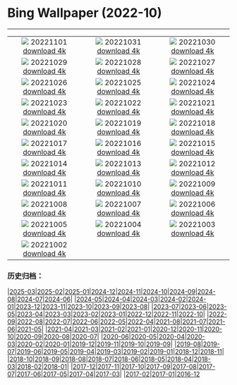 # Bing Wallpaper (2022-10)
**************
| | | |
| :----: | :----: | :----: |
| ![](https://www.bing.com/th?id=OHR.AmboseliBioshere_JA-JP8635683385_1920x1080.jpg) 20221101 [download 4k](https://www.bing.com/th?id=OHR.AmboseliBioshere_JA-JP8635683385_UHD.jpg) | ![](https://www.bing.com/th?id=OHR.SmilingPunpkins2022_JA-JP8444611281_1920x1080.jpg) 20221031 [download 4k](https://www.bing.com/th?id=OHR.SmilingPunpkins2022_JA-JP8444611281_UHD.jpg) | ![](https://www.bing.com/th?id=OHR.SealRiver_JA-JP8299200123_1920x1080.jpg) 20221030 [download 4k](https://www.bing.com/th?id=OHR.SealRiver_JA-JP8299200123_UHD.jpg) |
| ![](https://www.bing.com/th?id=OHR.Knobbelzwaan_JA-JP8189725543_1920x1080.jpg) 20221029 [download 4k](https://www.bing.com/th?id=OHR.Knobbelzwaan_JA-JP8189725543_UHD.jpg) | ![](https://www.bing.com/th?id=OHR.FrankensteinFriday_JA-JP8113582111_1920x1080.jpg) 20221028 [download 4k](https://www.bing.com/th?id=OHR.FrankensteinFriday_JA-JP8113582111_UHD.jpg) | ![](https://www.bing.com/th?id=OHR.BridgeofSighs_JA-JP7915922763_1920x1080.jpg) 20221027 [download 4k](https://www.bing.com/th?id=OHR.BridgeofSighs_JA-JP7915922763_UHD.jpg) |
| ![](https://www.bing.com/th?id=OHR.BrockenSpecter_JA-JP7829139116_1920x1080.jpg) 20221026 [download 4k](https://www.bing.com/th?id=OHR.BrockenSpecter_JA-JP7829139116_UHD.jpg) | ![](https://www.bing.com/th?id=OHR.OrcusMouth_JA-JP7671554385_1920x1080.jpg) 20221025 [download 4k](https://www.bing.com/th?id=OHR.OrcusMouth_JA-JP7671554385_UHD.jpg) | ![](https://www.bing.com/th?id=OHR.GuwahatiDiwali_JA-JP0301518111_1920x1080.jpg) 20221024 [download 4k](https://www.bing.com/th?id=OHR.GuwahatiDiwali_JA-JP0301518111_UHD.jpg) |
| ![](https://www.bing.com/th?id=OHR.Soko2022_JA-JP7481161704_1920x1080.jpg) 20221023 [download 4k](https://www.bing.com/th?id=OHR.Soko2022_JA-JP7481161704_UHD.jpg) | ![](https://www.bing.com/th?id=OHR.KarstMountains_JA-JP7408617238_1920x1080.jpg) 20221022 [download 4k](https://www.bing.com/th?id=OHR.KarstMountains_JA-JP7408617238_UHD.jpg) | ![](https://www.bing.com/th?id=OHR.GeorgiaCypress_JA-JP7307401588_1920x1080.jpg) 20221021 [download 4k](https://www.bing.com/th?id=OHR.GeorgiaCypress_JA-JP7307401588_UHD.jpg) |
| ![](https://www.bing.com/th?id=OHR.SlothDay_JA-JP0098706537_1920x1080.jpg) 20221020 [download 4k](https://www.bing.com/th?id=OHR.SlothDay_JA-JP0098706537_UHD.jpg) | ![](https://www.bing.com/th?id=OHR.WartburgCastle_JA-JP0246037593_1920x1080.jpg) 20221019 [download 4k](https://www.bing.com/th?id=OHR.WartburgCastle_JA-JP0246037593_UHD.jpg) | ![](https://www.bing.com/th?id=OHR.GB25Anni_JA-JP0330783123_1920x1080.jpg) 20221018 [download 4k](https://www.bing.com/th?id=OHR.GB25Anni_JA-JP0330783123_UHD.jpg) |
| ![](https://www.bing.com/th?id=OHR.SwedenOwl_JA-JP0414701582_1920x1080.jpg) 20221017 [download 4k](https://www.bing.com/th?id=OHR.SwedenOwl_JA-JP0414701582_UHD.jpg) | ![](https://www.bing.com/th?id=OHR.PrinceChristianSound_JA-JP0524983990_1920x1080.jpg) 20221016 [download 4k](https://www.bing.com/th?id=OHR.PrinceChristianSound_JA-JP0524983990_UHD.jpg) | ![](https://www.bing.com/th?id=OHR.NaqsheRustam_JA-JP0631263575_1920x1080.jpg) 20221015 [download 4k](https://www.bing.com/th?id=OHR.NaqsheRustam_JA-JP0631263575_UHD.jpg) |
| ![](https://www.bing.com/th?id=OHR.RioArazas_JA-JP0891944747_1920x1080.jpg) 20221014 [download 4k](https://www.bing.com/th?id=OHR.RioArazas_JA-JP0891944747_UHD.jpg) | ![](https://www.bing.com/th?id=OHR.AlaskaMoose_JA-JP1175022616_1920x1080.jpg) 20221013 [download 4k](https://www.bing.com/th?id=OHR.AlaskaMoose_JA-JP1175022616_UHD.jpg) | ![](https://www.bing.com/th?id=OHR.AmmoniteGraveyard_JA-JP1341328246_1920x1080.jpg) 20221012 [download 4k](https://www.bing.com/th?id=OHR.AmmoniteGraveyard_JA-JP1341328246_UHD.jpg) |
| ![](https://www.bing.com/th?id=OHR.TortulaMoss_JA-JP1463162491_1920x1080.jpg) 20221011 [download 4k](https://www.bing.com/th?id=OHR.TortulaMoss_JA-JP1463162491_UHD.jpg) | ![](https://www.bing.com/th?id=OHR.ValvestinoDam_JA-JP2141529850_1920x1080.jpg) 20221010 [download 4k](https://www.bing.com/th?id=OHR.ValvestinoDam_JA-JP2141529850_UHD.jpg) | ![](https://www.bing.com/th?id=OHR.ChukchiSea_JA-JP2250402041_1920x1080.jpg) 20221009 [download 4k](https://www.bing.com/th?id=OHR.ChukchiSea_JA-JP2250402041_UHD.jpg) |
| ![](https://www.bing.com/th?id=OHR.Kokia2022_JA-JP2344354198_1920x1080.jpg) 20221008 [download 4k](https://www.bing.com/th?id=OHR.Kokia2022_JA-JP2344354198_UHD.jpg) | ![](https://www.bing.com/th?id=OHR.OberbaumBridge_JA-JP2491613136_1920x1080.jpg) 20221007 [download 4k](https://www.bing.com/th?id=OHR.OberbaumBridge_JA-JP2491613136_UHD.jpg) | ![](https://www.bing.com/th?id=OHR.BayofBiscay_JA-JP5157026436_1920x1080.jpg) 20221006 [download 4k](https://www.bing.com/th?id=OHR.BayofBiscay_JA-JP5157026436_UHD.jpg) |
| ![](https://www.bing.com/th?id=OHR.FlamingoTeacher_JA-JP5031131843_1920x1080.jpg) 20221005 [download 4k](https://www.bing.com/th?id=OHR.FlamingoTeacher_JA-JP5031131843_UHD.jpg) | ![](https://www.bing.com/th?id=OHR.CosmicCliffs_JA-JP4759523465_1920x1080.jpg) 20221004 [download 4k](https://www.bing.com/th?id=OHR.CosmicCliffs_JA-JP4759523465_UHD.jpg) | ![](https://www.bing.com/th?id=OHR.Porthuis_JA-JP4570785853_1920x1080.jpg) 20221003 [download 4k](https://www.bing.com/th?id=OHR.Porthuis_JA-JP4570785853_UHD.jpg) |
| ![](https://www.bing.com/th?id=OHR.LotsOBalloons_JA-JP4459187595_1920x1080.jpg) 20221002 [download 4k](https://www.bing.com/th?id=OHR.LotsOBalloons_JA-JP4459187595_UHD.jpg) |  |  |

### 历史归档：

|[2025-03](2025-03/2025-03.md)|[2025-02](2025-02/2025-02.md)|[2025-01](2025-01/2025-01.md)|[2024-12](2024-12/2024-12.md)|[2024-11](2024-11/2024-11.md)|[2024-10](2024-10/2024-10.md)|[2024-09](2024-09/2024-09.md)|[2024-08](2024-08/2024-08.md)|[2024-07](2024-07/2024-07.md)|[2024-06](2024-06/2024-06.md)|
|[2024-05](2024-05/2024-05.md)|[2024-04](2024-04/2024-04.md)|[2024-03](2024-03/2024-03.md)|[2024-02](2024-02/2024-02.md)|[2024-01](2024-01/2024-01.md)|[2023-12](2023-12/2023-12.md)|[2023-11](2023-11/2023-11.md)|[2023-10](2023-10/2023-10.md)|[2023-09](2023-09/2023-09.md)|[2023-08](2023-08/2023-08.md)|
|[2023-07](2023-07/2023-07.md)|[2023-06](2023-06/2023-06.md)|[2023-05](2023-05/2023-05.md)|[2023-04](2023-04/2023-04.md)|[2023-03](2023-03/2023-03.md)|[2023-02](2023-02/2023-02.md)|[2023-01](2023-01/2023-01.md)|[2022-12](2022-12/2022-12.md)|[2022-11](2022-11/2022-11.md)|[2022-10](2022-10/2022-10.md)|
|[2022-09](2022-09/2022-09.md)|[2022-08](2022-08/2022-08.md)|[2022-07](2022-07/2022-07.md)|[2022-06](2022-06/2022-06.md)|[2022-05](2022-05/2022-05.md)|[2022-04](2022-04/2022-04.md)|[2021-08](2021-08/2021-08.md)|[2021-07](2021-07/2021-07.md)|[2021-06](2021-06/2021-06.md)|[2021-05](2021-05/2021-05.md)|
|[2021-04](2021-04/2021-04.md)|[2021-03](2021-03/2021-03.md)|[2021-02](2021-02/2021-02.md)|[2021-01](2021-01/2021-01.md)|[2020-12](2020-12/2020-12.md)|[2020-11](2020-11/2020-11.md)|[2020-10](2020-10/2020-10.md)|[2020-09](2020-09/2020-09.md)|[2020-08](2020-08/2020-08.md)|[2020-07](2020-07/2020-07.md)|
|[2020-06](2020-06/2020-06.md)|[2020-05](2020-05/2020-05.md)|[2020-04](2020-04/2020-04.md)|[2020-03](2020-03/2020-03.md)|[2020-02](2020-02/2020-02.md)|[2020-01](2020-01/2020-01.md)|[2019-12](2019-12/2019-12.md)|[2019-11](2019-11/2019-11.md)|[2019-10](2019-10/2019-10.md)|[2019-09](2019-09/2019-09.md)|
|[2019-08](2019-08/2019-08.md)|[2019-07](2019-07/2019-07.md)|[2019-06](2019-06/2019-06.md)|[2019-05](2019-05/2019-05.md)|[2019-04](2019-04/2019-04.md)|[2019-03](2019-03/2019-03.md)|[2019-02](2019-02/2019-02.md)|[2019-01](2019-01/2019-01.md)|[2018-12](2018-12/2018-12.md)|[2018-11](2018-11/2018-11.md)|
|[2018-10](2018-10/2018-10.md)|[2018-09](2018-09/2018-09.md)|[2018-08](2018-08/2018-08.md)|[2018-07](2018-07/2018-07.md)|[2018-06](2018-06/2018-06.md)|[2018-05](2018-05/2018-05.md)|[2018-04](2018-04/2018-04.md)|[2018-03](2018-03/2018-03.md)|[2018-02](2018-02/2018-02.md)|[2018-01](2018-01/2018-01.md)|
|[2017-12](2017-12/2017-12.md)|[2017-11](2017-11/2017-11.md)|[2017-10](2017-10/2017-10.md)|[2017-09](2017-09/2017-09.md)|[2017-08](2017-08/2017-08.md)|[2017-07](2017-07/2017-07.md)|[2017-06](2017-06/2017-06.md)|[2017-05](2017-05/2017-05.md)|[2017-04](2017-04/2017-04.md)|[2017-03](2017-03/2017-03.md)|
|[2017-02](2017-02/2017-02.md)|[2017-01](2017-01/2017-01.md)|[2016-12](2016-12/2016-12.md)